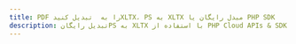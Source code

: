 ---title: PDF را به  تبدیل کنیدXLTX، PS به XLTX مبدل رایگان یا PHP SDKdescription: تبدیل رایگانPS به XLTX با استفاده از PHP Cloud APIs & SDK همچنین اسناد PDF را در Cloud ایجاد، ویرایش و رندر کنید.---